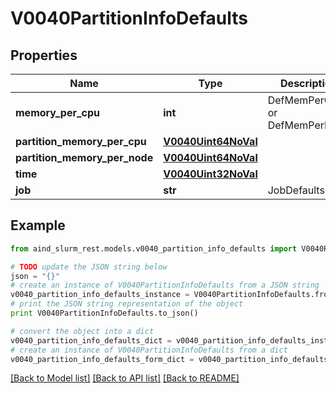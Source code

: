 # V0040PartitionInfoDefaults


## Properties

Name | Type | Description | Notes
------------ | ------------- | ------------- | -------------
**memory_per_cpu** | **int** | DefMemPerCPU or DefMemPerNode | [optional] 
**partition_memory_per_cpu** | [**V0040Uint64NoVal**](V0040Uint64NoVal.md) |  | [optional] 
**partition_memory_per_node** | [**V0040Uint64NoVal**](V0040Uint64NoVal.md) |  | [optional] 
**time** | [**V0040Uint32NoVal**](V0040Uint32NoVal.md) |  | [optional] 
**job** | **str** | JobDefaults | [optional] 

## Example

```python
from aind_slurm_rest.models.v0040_partition_info_defaults import V0040PartitionInfoDefaults

# TODO update the JSON string below
json = "{}"
# create an instance of V0040PartitionInfoDefaults from a JSON string
v0040_partition_info_defaults_instance = V0040PartitionInfoDefaults.from_json(json)
# print the JSON string representation of the object
print V0040PartitionInfoDefaults.to_json()

# convert the object into a dict
v0040_partition_info_defaults_dict = v0040_partition_info_defaults_instance.to_dict()
# create an instance of V0040PartitionInfoDefaults from a dict
v0040_partition_info_defaults_form_dict = v0040_partition_info_defaults.from_dict(v0040_partition_info_defaults_dict)
```
[[Back to Model list]](../README.md#documentation-for-models) [[Back to API list]](../README.md#documentation-for-api-endpoints) [[Back to README]](../README.md)


